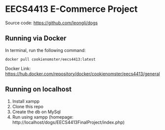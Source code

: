 # EECS4413 E-Commerce Project
Source code: https://github.com/leongli/dogs

## Running via Docker
In terminal, run the following command:
```
docker pull cookienomster/eecs4413:latest
```
Docker Link: https://hub.docker.com/repository/docker/cookienomster/eecs4413/general

## Running on localhost
1. Install xampp
2. Clone this repo
3. Create the db on MySql
4. Run using xampp (homepage: http://localhost/dogs/EECS4413FinalProject/index.php)
